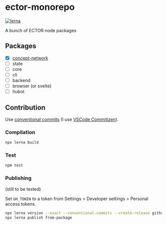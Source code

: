 # ector-monorepo

[![lerna](https://img.shields.io/badge/maintained%20with-lerna-cc00ff.svg)](https://lerna.js.org/)

A bunch of ECTOR node packages

## Packages

- [x] [concept-network](./packages/concept-network)
- [ ] state
- [ ] core
- [ ] cli
- [ ] backend
- [ ] browser (or svelte)
- [ ] hubot

## Contribution

Use [conventional commits](https://www.conventionalcommits.org/)
(I use [VSCode Commitizen](https://github.com/KnisterPeter/vscode-commitizen)).

### Compilation

```bash
npx lerna build
```

### Test

```bash
npm test
```

### Publishing

(still to be tested)

Set `GH_TOKEN` to a token from Settings > Developer settings > Personal access tokens.

```bash
npx lerna version --exact --conventional-commits --create-release github
npx lerna publish from-package
```
